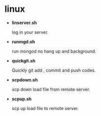 # linux

* **linserver.sh**

  log in your server.

* **runmgd.sh**

  run mongod no hang up and background.

* **quickgit.sh**

  Quickly git add , commit and push codes.
  
* **scpdown.sh**

  scp down load file from remote server.

* **scpup.sh**

  scp up load file to remote server.

